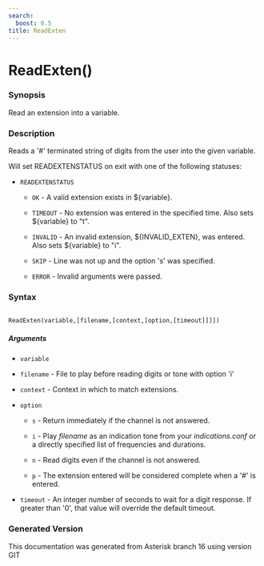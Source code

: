 ```yaml
---
search:
  boost: 0.5
title: ReadExten
---
```


# ReadExten()

### Synopsis

Read an extension into a variable.

### Description

Reads a '#' terminated string of digits from the user into the given variable.<br>

Will set READEXTENSTATUS on exit with one of the following statuses:<br>


* `READEXTENSTATUS`

    * `OK` - A valid extension exists in $\{variable\}.

    * `TIMEOUT` - No extension was entered in the specified time. Also sets $\{variable\} to "t".

    * `INVALID` - An invalid extension, $\{INVALID\_EXTEN\}, was entered. Also sets $\{variable\} to "i".

    * `SKIP` - Line was not up and the option 's' was specified.

    * `ERROR` - Invalid arguments were passed.

### Syntax


```

ReadExten(variable,[filename,[context,[option,[timeout]]]])
```
##### Arguments


* `variable`

* `filename` - File to play before reading digits or tone with option 'i'<br>

* `context` - Context in which to match extensions.<br>

* `option`

    * `s` - Return immediately if the channel is not answered.<br>


    * `i` - Play _filename_ as an indication tone from your *indications.conf* or a directly specified list of frequencies and durations.<br>


    * `n` - Read digits even if the channel is not answered.<br>


    * `p` - The extension entered will be considered complete when a '#' is entered.<br>


* `timeout` - An integer number of seconds to wait for a digit response. If greater than '0', that value will override the default timeout.<br>


### Generated Version

This documentation was generated from Asterisk branch 16 using version GIT 